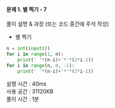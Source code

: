 #### 문제 1. 별 찍기 - 7

풀이 설명 & 과정 (또는 코드 중간에 주석 작성)
- 별 찍기

```python
n = int(input())
for i in range(1, n):
    print(' '*(n-i)+'*'*(2*i-1))
for i in range(n, 0, -1):
    print(' '*(n-i)+'*'*(2*i-1))
```

실행 시간 : 40ms  
사용 공간 : 31120KB  
풀이 시간 : 1분
